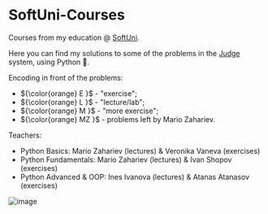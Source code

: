 # SoftUni-Courses
Courses from my education @ [SoftUni](https://softuni.bg/).

Here you can find my solutions to some of the problems in the [Judge](https://judge.softuni.org/) system, using Python :snake:.

Encoding in front of the problems:

- ${\color{orange} E }$ - "exercise";
- ${\color{orange} L }$ - "lecture/lab";
- ${\color{orange} M }$ - "more exercise";
- ${\color{orange} MZ }$ - problems left by Mario Zahariev.

Teachers:

- Python Basics: Mario Zahariev (lectures) & Veronika Vaneva (exercises)
- Python Fundamentals: Mario Zahariev (lectures) & Ivan Shopov (exercises)
- Python Advanced & OOP: Ines Ivanova (lectures) & Atanas Atanasov (exercises)

![image](https://softuni.bg/Files/Publications/2019/06/pytonwizzard_15463182.png)
